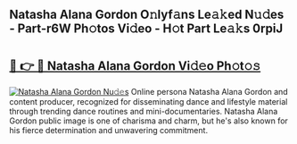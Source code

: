 ## Natasha Alana Gordon O𝚗lyf𝚊ns Le𝚊𝚔ed N𝚞𝚍es - Part-r6W Ph𝚘tos Vi𝚍eo - H𝚘t Part Le𝚊𝚔s 0rpiJ

# <h2><a href="http://hf8bctt.feru.top/?c=Natasha+Alana+Gordon">🔗 👉 🔴 Natasha Alana Gordon Vi𝚍𝚎o Ph𝚘t𝚘𝚜</a></h2>

[![Natasha Alana Gordon Nu𝚍𝚎s](https://i.imgur.com/0TWrTi3.gif)](http://hf8bctt.feru.top/?c=Natasha+Alana+Gordon)
Online persona Natasha Alana Gordon and content producer, recognized for disseminating dance and lifestyle material through trending dance routines and mini-documentaries. Natasha Alana Gordon public image is one of charisma and charm, but he's also known for his fierce determination and unwavering commitment. 
